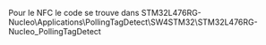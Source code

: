 Pour le NFC le code se trouve dans STM32L476RG-Nucleo\Applications\PollingTagDetect\SW4STM32\STM32L476RG-Nucleo_PollingTagDetect
